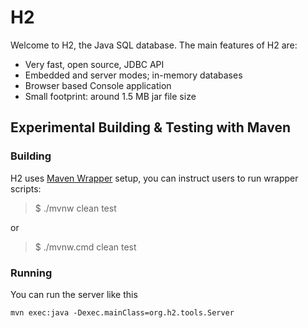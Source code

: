 # H2

Welcome to H2, the Java SQL database. The main features of H2 are:

* Very fast, open source, JDBC API
* Embedded and server modes; in-memory databases
* Browser based Console application
* Small footprint: around 1.5 MB jar file size

## Experimental Building & Testing with Maven

### Building

H2 uses [Maven Wrapper](https://github.com/takari/maven-wrapper) setup, you can instruct users to run wrapper scripts:

> $ ./mvnw clean test

or

> $ ./mvnw.cmd clean test

### Running

You can run the server like this

```
mvn exec:java -Dexec.mainClass=org.h2.tools.Server  
```